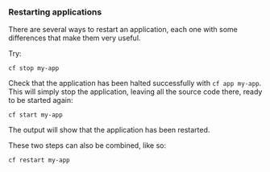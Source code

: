 ### Restarting applications

There are several ways to restart an application, each one with some differences that make them very useful.

Try:

```exec
cf stop my-app
```

Check that the application has been halted successfully with `cf app my-app`. This will simply stop the application, leaving all the source code there, ready to be started again:

```exec
cf start my-app
```

The output will show that the application has been restarted.

These two steps can also be combined, like so:

```sh
cf restart my-app
```
